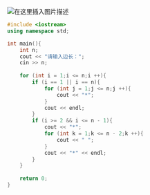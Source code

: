 ![在这里插入图片描述](https://pic.2ge.org/cdn/?url=https://img-blog.csdnimg.cn/20210715143338145.png?x-oss-process=image/watermark,type_ZmFuZ3poZW5naGVpdGk,shadow_10,text_aHR0cHM6Ly9ibG9nLmNzZG4ubmV0L1BhbkRhb3hpMjAyMA==,size_16,color_FFFFFF,t_70)

```cpp
#include <iostream>
using namespace std;

int main(){
	int n;
	cout << "请输入边长：";
	cin >> n;
	
	for (int i = 1;i <= n;i ++){
		if (i == 1 || i == n){
			for (int j = 1;j <= n;j ++){
				cout << "*";
			}
			cout << endl;
		}
		if (i >= 2 && i <= n - 1){
			cout << "*";
			for (int k = 1;k <= n - 2;k ++){
				cout << " ";
			} 
			cout << "*" << endl;
		}
	}
	
	return 0;
} 
```

